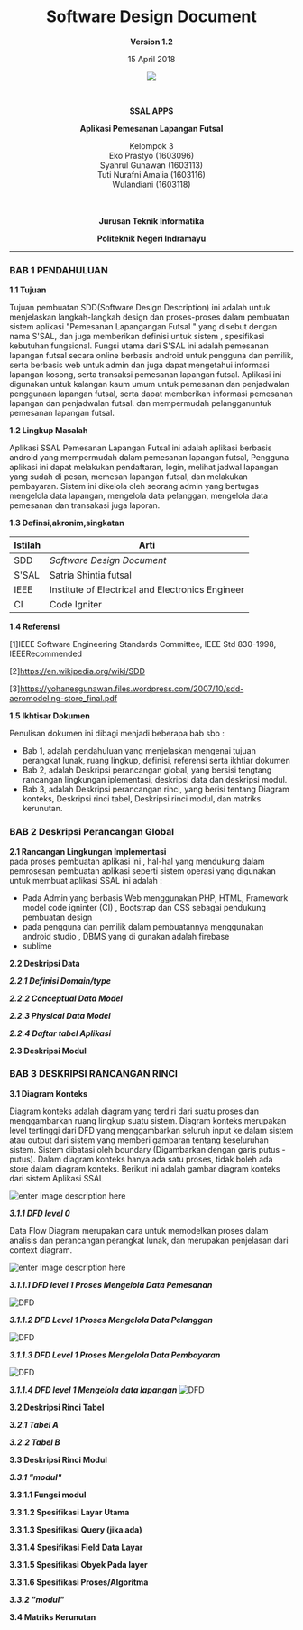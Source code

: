
<html>
<body>
<div align="center"><h1>Software Design Document</h1></div>

<p align="center"><b>Version 1.2 </b><br>
<p align="center">15 April 2018</b>
<p align="center">
<img src="https://2.bp.blogspot.com/-dxdRgMQGbLk/WpA-Tp2rNGI/AAAAAAAAAh8/3_jBWFb7Cf48033QvB34D2WCwoN2sxZLgCLcBGAs/s1000/index.png"/>
</p>

<br><p align="center"><b> SSAL APPS </b><br>
<p align="center"><b>Aplikasi Pemesanan Lapangan Futsal
</b>
<p align="center">Kelompok 3 <br>
 Eko Prastyo 		(1603096)<br>
Syahrul Gunawan 	(1603113)<br>
Tuti Nurafni Amalia (1603116)<br>
Wulandiani 			(1603118) <br> <br> <br>
 
<p align="center"><b>Jurusan Teknik Informatika</b><br>
<p align="center"><b>Politeknik Negeri Indramayu</b>
</p>
<hr>
</body>
</html>

### BAB 1 PENDAHULUAN

**1.1 Tujuan**    

Tujuan pembuatan SDD(Software Design Description) ini adalah untuk menjelaskan langkah-langkah design dan proses-proses dalam pembuatan sistem aplikasi "Pemesanan Lapangangan Futsal " yang disebut dengan nama S'SAL, dan juga memberikan definisi untuk sistem , spesifikasi kebutuhan fungsional. Fungsi utama dari S'SAL ini adalah pemesanan lapangan futsal secara online berbasis android untuk pengguna dan pemilik, serta berbasis web untuk admin dan juga dapat mengetahui informasi lapangan kosong, serta transaksi pemesanan lapangan futsal.
Aplikasi ini digunakan untuk kalangan kaum umum untuk pemesanan dan penjadwalan penggunaan lapangan futsal, serta dapat memberikan informasi pemesanan lapangan dan penjadwalan futsal. dan mempermudah pelangganuntuk pemesanan lapangan futsal.  
  
**1.2 Lingkup Masalah**  
  
Aplikasi SSAL Pemesanan Lapangan Futsal ini adalah aplikasi berbasis android yang mempermudah dalam pemesanan lapangan futsal, Pengguna aplikasi ini dapat melakukan pendaftaran, login, melihat jadwal lapangan yang sudah di pesan, memesan lapangan futsal, dan melakukan pembayaran. Sistem ini dikelola oleh seorang admin yang bertugas mengelola data lapangan, mengelola data pelanggan, mengelola data pemesanan dan transakasi juga laporan.
  
**1.3 Definsi,akronim,singkatan**  
  
| Istilah | Arti |  
| ------- | ------------------------------------------------ |  
| SDD | *Software Design Document* |  
| S'SAL | Satria Shintia futsal |  
| IEEE | Institute of Electrical and Electronics Engineer |  
| CI | Code Igniter |   
  
**1.4 Referensi**  
  
[1]IEEE Software Engineering Standards Committee, IEEE Std 830-1998, IEEERecommended  

[2]https://en.wikipedia.org/wiki/SDD

[3]https://yohanesgunawan.files.wordpress.com/2007/10/sdd-aeromodeling-store_final.pdf  
    
**1.5 Ikhtisar Dokumen**  
  
Penulisan dokumen ini dibagi menjadi beberapa bab sbb :  
  
<ul>  
<li> Bab 1, adalah pendahuluan yang menjelaskan mengenai tujuan perangkat lunak, ruang lingkup, definisi, referensi serta ikhtiar dokumen </li>  
<li> Bab 2, adalah Deskripsi perancangan global, yang bersisi tengtang rancangan lingkungan iplementasi, deskripsi data dan deskripsi modul.</li>  
<li> Bab 3, adalah Deskripsi perancangan rinci, yang berisi tentang Diagram konteks, Deskripsi rinci tabel, Deskripsi rinci modul, dan matriks kerunutan.</li>  
</ul>  
   
### BAB 2 Deskripsi Perancangan Global 
  
**2.1 Rancangan Lingkungan Implementasi**  
pada proses pembuatan aplikasi ini , hal-hal yang mendukung dalam pemrosesan pembuatan aplikasi seperti sistem operasi yang digunakan untuk membuat aplikasi SSAL ini adalah :  
  
<ul>  
<li> Pada Admin yang berbasis Web menggunakan PHP, HTML, Framework model code igninter (CI) , Bootstrap dan CSS sebagai pendukung pembuatan design </li>  
<li> pada pengguna dan pemilik dalam pembuatannya menggunakan android studio , DBMS yang di gunakan adalah firebase </li>  
<li> sublime </li>  
</ul>  
  
**2.2 Deskripsi Data**  
  
***2.2.1 Definisi Domain/type***  
  
***2.2.2 Conceptual Data Model***  
  
***2.2.3 Physical Data Model***  
  
***2.2.4 Daftar tabel Aplikasi***  
  
**2.3 Deskripsi Modul**  
  
  
  
### BAB 3 DESKRIPSI RANCANGAN RINCI

**3.1 Diagram Konteks**

Diagram konteks adalah diagram yang terdiri dari suatu proses dan menggambarkan ruang lingkup suatu sistem. Diagram konteks merupakan level tertinggi dari DFD yang menggambarkan seluruh input ke dalam sistem atau output dari sistem yang memberi gambaran tentang keseluruhan sistem. Sistem dibatasi oleh boundary (Digambarkan dengan garis putus - putus). Dalam diagram konteks hanya ada satu proses, tidak boleh ada store dalam diagram konteks. Berikut ini adalah gambar diagram konteks dari sistem Aplikasi SSAL

![enter image description here](https://raw.githubusercontent.com/Eprastyo/RPL-D-3/master/Gambar/DFD%20CONTEX.PNG)  
  
***3.1.1 DFD level 0*** 

Data Flow Diagram merupakan cara untuk memodelkan proses dalam analisis dan perancangan perangkat lunak, dan merupakan penjelasan dari context diagram.

![enter image description here](https://github.com/Eprastyo/RPL-D-3/raw/master/Gambar/DFD%20LEVEL%200.PNG)  
  
***3.1.1.1 DFD level 1 Proses Mengelola Data Pemesanan***  

![DFD](https://raw.githubusercontent.com/Eprastyo/RPL-D-3/master/Gambar/DFD%20LEVEL%201%20PEMESANAN.PNG)  
  
***3.1.1.2 DFD Level 1 Proses Mengelola Data Pelanggan*** 

![DFD](https://raw.githubusercontent.com/Eprastyo/RPL-D-3/master/Gambar/DFD%20LEVEL%201%20MEMBER.PNG)

***3.1.1.3 DFD Level 1 Proses Mengelola Data Pembayaran***  

![DFD](https://github.com/Eprastyo/RPL-D-3/blob/master/Gambar/DFD%20LEVEL%201%20PEMBAYARAN.PNG?raw=true)  
  
***3.1.1.4 DFD level 1 Mengelola data lapangan***
![DFD](https://raw.githubusercontent.com/Eprastyo/RPL-D-3/master/Gambar/DFD%20LEVEL%201%20LAPANGAN.PNG)  
  
**3.2 Deskripsi Rinci Tabel**  
  
***3.2.1 Tabel A***  
  
***3.2.2 Tabel B***  
  
**3.3 Deskripsi Rinci Modul**  
  
***3.3.1 "modul"***  
  
****3.3.1.1 Fungsi modul****  
  
****3.3.1.2 Spesifikasi Layar Utama****  
  
****3.3.1.3 Spesifikasi Query (jika ada)****  
  
****3.3.1.4 Spesifikasi Field Data Layar****  
  
****3.3.1.5 Spesifikasi Obyek Pada layer****  
  
****3.3.1.6 Spesifikasi Proses/Algoritma****  
  
***3.3.2 "modul"***  
  
**3.4 Matriks Kerunutan**  

